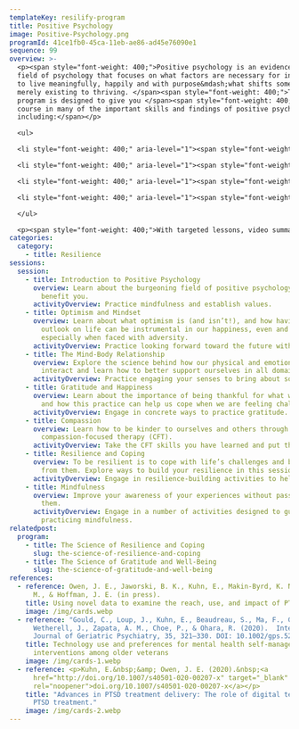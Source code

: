 ```yaml
---
templateKey: resilify-program
title: Positive Psychology
image: Positive-Psychology.png
programId: 41ce1fb0-45ca-11eb-ae86-ad45e76090e1
sequence: 99
overview: >-
  <p><span style="font-weight: 400;">Positive psychology is an evidence-based
  field of psychology that focuses on what factors are necessary for individuals
  to live meaningfully, happily and with purpose&mdash;what shifts someone from
  merely existing to thriving. </span><span style="font-weight: 400;">This
  program is designed to give you </span><span style="font-weight: 400;">a crash
  course in many of the important skills and findings of positive psychology,
  including:</span></p>

  <ul>

  <li style="font-weight: 400;" aria-level="1"><span style="font-weight: 400;">The importance of optimism</span></li>

  <li style="font-weight: 400;" aria-level="1"><span style="font-weight: 400;">The mental and physical benefits of gratitude</span></li>

  <li style="font-weight: 400;" aria-level="1"><span style="font-weight: 400;">How to be more compassionate with ourselves and others</span></li>

  <li style="font-weight: 400;" aria-level="1"><span style="font-weight: 400;">The relationship between our minds and our bodies</span></li>

  </ul>

  <p><span style="font-weight: 400;">With targeted lessons, video summaries, and interactive activities, Resilify's Positive Psychology program can be a powerful tool on your journey of healing and growth.</span></p>
categories:
  category:
    - title: Resilience
sessions:
  session:
    - title: Introduction to Positive Psychology
      overview: Learn about the burgeoning field of positive psychology and how it may
        benefit you.
      activityOverview: Practice mindfulness and establish values.
    - title: Optimism and Mindset
      overview: Learn about what optimism is (and isn’t!), and how having a positive
        outlook on life can be instrumental in our happiness, even and
        especially when faced with adversity.
      activityOverview: Practice looking forward toward the future with realistic positivity.
    - title: The Mind-Body Relationship
      overview: Explore the science behind how our physical and emotional health
        interact and learn how to better support ourselves in all domains.
      activityOverview: Practice engaging your senses to bring about soothing.
    - title: Gratitude and Happiness
      overview: Learn about the importance of being thankful for what we have in life
        and how this practice can help us cope when we are feeling challenged.
      activityOverview: Engage in concrete ways to practice gratitude.
    - title: Compassion
      overview: Learn how to be kinder to ourselves and others through the lens of
        compassion-focused therapy (CFT).
      activityOverview: Take the CFT skills you have learned and put them to the test!
    - title: Resilience and Coping
      overview: To be resilient is to cope with life’s challenges and be able to learn
        from them. Explore ways to build your resilience in this session.
      activityOverview: Engage in resilience-building activities to help you cope.
    - title: Mindfulness
      overview: Improve your awareness of your experiences without passing judgment on
        them.
      activityOverview: Engage in a number of activities designed to guide you in
        practicing mindfulness.
relatedpost:
  program:
    - title: The Science of Resilience and Coping
      slug: the-science-of-resilience-and-coping
    - title: The Science of Gratitude and Well-Being
      slug: the-science-of-gratitude-and-well-being
references:
  - reference: Owen, J. E., Jaworski, B. K., Kuhn, E., Makin-Byrd, K. N., Ramsey, K.
      M., & Hoffman, J. E. (in press).
    title: Using novel data to examine the reach, use, and impact of PTSD Coach
    image: /img/cards.webp
  - reference: "Gould, C., Loup, J., Kuhn, E., Beaudreau, S., Ma, F., Goldstein, M.,
      Wetherell, J., Zapata, A. M., Choe, P., & Ohara, R. (2020).  International
      Journal of Geriatric Psychiatry, 35, 321–330. DOI: 10.1002/gps.5252 "
    title: Technology use and preferences for mental health self-management
      interventions among older veterans
    image: /img/cards-1.webp
  - reference: <p>Kuhn, E.&nbsp;&amp; Owen, J. E. (2020).&nbsp;<a
      href="http://doi.org/10.1007/s40501-020-00207-x" target="_blank"
      rel="noopener">doi.org/10.1007/s40501-020-00207-x</a></p>
    title: "Advances in PTSD treatment delivery: The role of digital technology in
      PTSD treatment."
    image: /img/cards-2.webp
---
```

